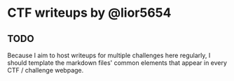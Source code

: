 # CTF writeups by @lior5654

## TODO

Because I aim to host writeups for multiple challenges here regularly, I should template the markdown files' common elements that appear in every CTF / challenge webpage.
